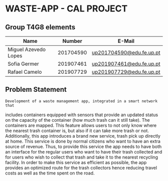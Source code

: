 # WASTE-APP - CAL PROJECT

## Group T4G8 elements

| Name                 | Number    | E-Mail                 |
| -------------------- | --------- | ---------------------- |
| Miguel Azevedo Lopes | 201704590 |up201704590@edu.fe.up.pt|
| Sofia Germer         | 201907461 |up201907461@edu.fe.up.pt|
| Rafael Camelo        | 201907729 |up201907729@edu.fe.up.pt|

## Problem Statement
	Development of a waste management app, integrated in a smart network that
includes containers equipped with sensors that provide an updated status
on the capacity of the container (how much trash can it still take). The
containers are mapped. This feature allows users to not only know where
the nearest trash container is, but also if it can take more trash or not.
	Additionally, this app introduces a brand new service, trash pick up directly
at home. This service is done by normal citizens who want to have an extra
source of revenue. Thus, to provide this service the app needs to have both
an interface for the regular users who want to have their trash collected and
for users who wish to collect that trash and take it to the nearest recycling
facility. In order to make this service as efficient as possible, the app provides
an optimized route for the trash collectors hence reducing travel costs as well
as the time spent on the road.